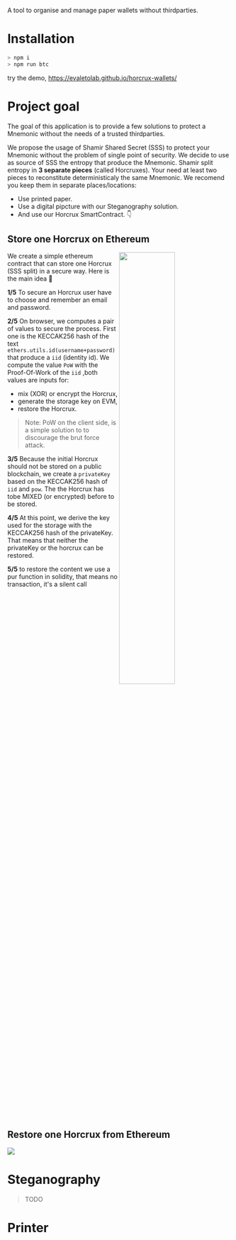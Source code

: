 A tool to organise and manage paper wallets without thirdparties.
# Installation

``` bash
> npm i
> npm run btc
```
try the demo, https://evaletolab.github.io/horcrux-wallets/

# Project goal

The goal of this application is to provide a few solutions to protect a Mnemonic without the needs of a trusted thirdparties.

We propose the usage of Shamir Shared Secret (SSS) to protect your Mnemonic without the problem of single point of security. We decide to use as source of SSS the entropy that produce the Mnemonic. Shamir split entropy in **3 separate pieces** (called Horcruxes). Your need at least two pieces to reconstitute deterministicaly the same Mnemonic. We recomend you keep them in separate places/locations:

* Use printed paper.
* Use a digital pipcture with our Steganography solution.
* And use our Horcrux SmartContract. 👇


## Store one Horcrux on Ethereum

<a href="https://mermaid.ink/img/pako:eNqdV1lv4zYQ_iuCFgskhePqPvywQHNhFw2aojHaBdb7QEkjmzUleSkqsRvkv5fUEUvUYbc0IIsz35wcDqlXNcwiUBdqzhCDW4zWFCVXz8YqVfj49tN35erqk1LkQFOUwM87lOcvGY2ULn-T0ZAW-4pYT0rG18c_KmJfg2B_-XK7UJ4-_3JxWaH4vKT__vjXQrE1TUty5ZOyy174Uy-nXdyO4mfu9q9wqOhcbpB-nJdsYfFIuqyDkakC-bmKZR5S4OSL-Xx-qSyUnGUUrUHZcn2DBt7D5i8lIcF7aJJWvY9rL3DKDNtRnhEpYJVWQuXyDAq8KtKoBMqk15qELeEzfOMefz_yy2nJpfCjwBRasg2l4v4NIWsFnhQ5UwJQINmxw4jQkMEjrYSI8qmY1fOt-huKUsDv2Gb5VZ2pCdAE4YgX7asQWKlsAwms1AV_jSBGBWErddZi_YkoRgGBXGBea4tqgMLtmmZFGlWiLxvMoBYUfL6mCaKHm4xktEJ8uLu5u7m_b2FyCLM0klAxH1FbEwPKcBe0ycmFp81EVX-cKb4zN1zL1nxPM_2Pl30nrvmOASrJGxZX4Ah5b1T-3cFBDc67AnNuG76l665juR0Fje-D8t5pB-oAlrBn7Rzppm5q2pCjMpJve83QBzySgHQdXPhz0TTKofOsjs7aDhKcQtueWY6Ova5DXS6vxPR6u54ukCOgVxtBmVe9Zvumq91e99hGzUZ8dKwjSrOXDaBoMoI4S9k9SjA5VIjVikdFISjCDTCFN1U-nynPQCOUopkidguRxJ_wP_UO053dvp0-FAC5lrbSB_DErwVL-SkzkaaSXYY6loiQ8J4DdCKTDaKtppewuj884HQ7veiYERhfdYjW8HBe5CjkTa_tVLl1bX_uGI7ueIZhmTOFT13XsU3H1A1P7Cd37mu672iuZ5md_VSpG89kyZe2RkC4lzLmoVv3a8oPy1bd4nWKyHgCKv5ycmtUpZHtubeTTfQdN9jk_nemSrUnMkGybHcCkmYMep71C6uEdQPlBWqjSMKcXhpxk8BZ2rfpOM4wUjJriV-nB_0oIA3htyIJOhrlE483q74-3lfRha4Z4qziD8O2Z4o2t_xOURL2NCR7woBxTJTVOQwYyrf9-G3TioNQhnWD95CvRZGEETl_wOsNm3CtwZ0BuUV0O7GEDeyxYDmO4AzkDcHhVlxQuueeqTumvOCwPC81LXA3QUEcunHcQq4pbp8eRORJagZRlg6omkTKHkq4kGLWjyKOPT5kWLcaobO4WYQOUiPrIsomMLEEwA9QKqXItg0-ZJDc63qokPBPG4Eau-LEmJDlYQfaWCNsAPrYEdcAjGN_NDXr9C2ykTOPcrpxlBu9_DVyVkvOdc63Zx_lrv6DOad1wzzfmNty0vNGrQkx_qHxxj8kil3EPzDuIsyPQ3URI5LDTEUFy54OaaguGC2gAdVfxjXq7V_u7G5j)](https://mermaid-js.github.io/mermaid-live-editor/edit/#pako:eNqdV1lv4zYQ_iuCFgskhePqPvywQHNhFw2aojHaBdb7QEkjmzUleSkqsRvkv5fUEUvUYbc0IIsz35wcDqlXNcwiUBdqzhCDW4zWFCVXz8YqVfj49tN35erqk1LkQFOUwM87lOcvGY2ULn-T0ZAW-4pYT0rG18c_KmJfg2B_-XK7UJ4-_3JxWaH4vKT__vjXQrE1TUty5ZOyy174Uy-nXdyO4mfu9q9wqOhcbpB-nJdsYfFIuqyDkakC-bmKZR5S4OSL-Xx-qSyUnGUUrUHZcn2DBt7D5i8lIcF7aJJWvY9rL3DKDNtRnhEpYJVWQuXyDAq8KtKoBMqk15qELeEzfOMefz_yy2nJpfCjwBRasg2l4v4NIWsFnhQ5UwJQINmxw4jQkMEjrYSI8qmY1fOt-huKUsDv2Gb5VZ2pCdAE4YgX7asQWKlsAwms1AV_jSBGBWErddZi_YkoRgGBXGBea4tqgMLtmmZFGlWiLxvMoBYUfL6mCaKHm4xktEJ8uLu5u7m_b2FyCLM0klAxH1FbEwPKcBe0ycmFp81EVX-cKb4zN1zL1nxPM_2Pl30nrvmOASrJGxZX4Ah5b1T-3cFBDc67AnNuG76l665juR0Fje-D8t5pB-oAlrBn7Rzppm5q2pCjMpJve83QBzySgHQdXPhz0TTKofOsjs7aDhKcQtueWY6Ova5DXS6vxPR6u54ukCOgVxtBmVe9Zvumq91e99hGzUZ8dKwjSrOXDaBoMoI4S9k9SjA5VIjVikdFISjCDTCFN1U-nynPQCOUopkidguRxJ_wP_UO053dvp0-FAC5lrbSB_DErwVL-SkzkaaSXYY6loiQ8J4DdCKTDaKtppewuj884HQ7veiYERhfdYjW8HBe5CjkTa_tVLl1bX_uGI7ueIZhmTOFT13XsU3H1A1P7Cd37mu672iuZ5md_VSpG89kyZe2RkC4lzLmoVv3a8oPy1bd4nWKyHgCKv5ycmtUpZHtubeTTfQdN9jk_nemSrUnMkGybHcCkmYMep71C6uEdQPlBWqjSMKcXhpxk8BZ2rfpOM4wUjJriV-nB_0oIA3htyIJOhrlE483q74-3lfRha4Z4qziD8O2Z4o2t_xOURL2NCR7woBxTJTVOQwYyrf9-G3TioNQhnWD95CvRZGEETl_wOsNm3CtwZ0BuUV0O7GEDeyxYDmO4AzkDcHhVlxQuueeqTumvOCwPC81LXA3QUEcunHcQq4pbp8eRORJagZRlg6omkTKHkq4kGLWjyKOPT5kWLcaobO4WYQOUiPrIsomMLEEwA9QKqXItg0-ZJDc63qokPBPG4Eau-LEmJDlYQfaWCNsAPrYEdcAjGN_NDXr9C2ykTOPcrpxlBu9_DVyVkvOdc63Zx_lrv6DOad1wzzfmNty0vNGrQkx_qHxxj8kil3EPzDuIsyPQ3URI5LDTEUFy54OaaguGC2gAdVfxjXq7V_u7G5j"><img align="right" width="50%" src="https://mermaid.ink/img/pako:eNqdV1lv4zYQ_iuCFgskhePqPvywQHNhFw2aojHaBdb7QEkjmzUleSkqsRvkv5fUEUvUYbc0IIsz35wcDqlXNcwiUBdqzhCDW4zWFCVXz8YqVfj49tN35erqk1LkQFOUwM87lOcvGY2ULn-T0ZAW-4pYT0rG18c_KmJfg2B_-XK7UJ4-_3JxWaH4vKT__vjXQrE1TUty5ZOyy174Uy-nXdyO4mfu9q9wqOhcbpB-nJdsYfFIuqyDkakC-bmKZR5S4OSL-Xx-qSyUnGUUrUHZcn2DBt7D5i8lIcF7aJJWvY9rL3DKDNtRnhEpYJVWQuXyDAq8KtKoBMqk15qELeEzfOMefz_yy2nJpfCjwBRasg2l4v4NIWsFnhQ5UwJQINmxw4jQkMEjrYSI8qmY1fOt-huKUsDv2Gb5VZ2pCdAE4YgX7asQWKlsAwms1AV_jSBGBWErddZi_YkoRgGBXGBea4tqgMLtmmZFGlWiLxvMoBYUfL6mCaKHm4xktEJ8uLu5u7m_b2FyCLM0klAxH1FbEwPKcBe0ycmFp81EVX-cKb4zN1zL1nxPM_2Pl30nrvmOASrJGxZX4Ah5b1T-3cFBDc67AnNuG76l665juR0Fje-D8t5pB-oAlrBn7Rzppm5q2pCjMpJve83QBzySgHQdXPhz0TTKofOsjs7aDhKcQtueWY6Ova5DXS6vxPR6u54ukCOgVxtBmVe9Zvumq91e99hGzUZ8dKwjSrOXDaBoMoI4S9k9SjA5VIjVikdFISjCDTCFN1U-nynPQCOUopkidguRxJ_wP_UO053dvp0-FAC5lrbSB_DErwVL-SkzkaaSXYY6loiQ8J4DdCKTDaKtppewuj884HQ7veiYERhfdYjW8HBe5CjkTa_tVLl1bX_uGI7ueIZhmTOFT13XsU3H1A1P7Cd37mu672iuZ5md_VSpG89kyZe2RkC4lzLmoVv3a8oPy1bd4nWKyHgCKv5ycmtUpZHtubeTTfQdN9jk_nemSrUnMkGybHcCkmYMep71C6uEdQPlBWqjSMKcXhpxk8BZ2rfpOM4wUjJriV-nB_0oIA3htyIJOhrlE483q74-3lfRha4Z4qziD8O2Z4o2t_xOURL2NCR7woBxTJTVOQwYyrf9-G3TioNQhnWD95CvRZGEETl_wOsNm3CtwZ0BuUV0O7GEDeyxYDmO4AzkDcHhVlxQuueeqTumvOCwPC81LXA3QUEcunHcQq4pbp8eRORJagZRlg6omkTKHkq4kGLWjyKOPT5kWLcaobO4WYQOUiPrIsomMLEEwA9QKqXItg0-ZJDc63qokPBPG4Eau-LEmJDlYQfaWCNsAPrYEdcAjGN_NDXr9C2ykTOPcrpxlBu9_DVyVkvOdc63Zx_lrv6DOad1wzzfmNty0vNGrQkx_qHxxj8kil3EPzDuIsyPQ3URI5LDTEUFy54OaaguGC2gAdVfxjXq7V_u7G5j" /></a>

We create a simple ethereum contract that can store one Horcrux (SSS split)  in a secure way. Here is the main idea 🧵

**1/5** To secure an Horcrux user have to choose and remember an email and password. 


**2/5** On browser, we computes a pair of values to secure the process. First one is the KECCAK256 hash of the text `ethers.utils.id(username+password)` that produce a `iid` (identity id). We compute the value `PoW` with the Proof-Of-Work of the `iid` ,both values are inputs for:

* mix (XOR) or encrypt the Horcrux,
* generate the storage key on EVM,
* restore the Horcrux.

> Note: PoW on the client side, is a simple solution to to discourage the brut force attack.

**3/5** Because the initial Horcrux should not be stored on a public blockchain, we create a `privateKey` based on the KECCAK256 hash of `iid` and `pow`. The the Horcrux has tobe MIXED (or encrypted) before to be stored. 


**4/5** At this point, we derive the key used for the storage with the KECCAK256 hash of the privateKey. That means that neither the privateKey or the horcrux can be restored.

**5/5** to restore the content we use a pur function in solidity, that means no transaction, it's a silent call

  
<br clear="right" />  
  

## Restore one Horcrux from Ethereum

[![](https://mermaid.ink/img/pako:eNqdl-tv2zYQwP8VQUUBp1A8vR_-UGB5oUWDZliCbUDdD5RE2YQp0aOkxF6Q_31HPWKJsmRvNGCIvN8dj8fjUXpVIxZjdaHmBSrwDUErjtLLZ3OZKdB-fPqpXF5-Vsoc8wyl-JctyvMXxmOllg_HBf31681Cefzy6-yipqBfjf_28OdCcXRdT3Pls7JlL_BvVN0-94XxiJe7OccxxulsPp83hsDAOFAj1TKOAcqrIrVaQbRPV98ru-BzZzBjWYTb8Q4tes3oLF-ji56kGqnEecE4WuEfMPBTWSgco1h5RrTEjam31uVjzgoDKdnhuEaqx2rwr4ffD75vOXmG5X7D-1ZWj2cMYkBxUigs6UKLbofk0GNxGYHlcF_5DhugQYwvGvNiLmF3XTso_FU1NcU8RSSGlHkV2FIt1jjFS3UBjzFOUEmLpap1RH8gTlBIcS6Y19r0Ug1RtFlxVmZxrfqyJgVuFIUcPE0R318zynhNfLi9vr2-u-swOY5YFktUAi3uWiowL0gfWud05uuayL6PmhK4c9OzHT3wdSv4eDF04goyG3NJ37TBgCv0_VH9dwePWnDfDVhzxwxsw_Bc2-sZaH0_qu-fdqBZwBPeFd0YGZZh6foxR2USjqduGkc8kkC-CmfBXBzuqhkQ1dFe10FKMtydz6pab76-Q30pZGJ2tVlNJ8gBGORGWMXVaMSB5ek3VwOx2YgRtN7siHP2soaDPbmChGXFHUoJ3dfEcgmr4jgsozUuFCh-0NeUZ8xjlCFNEaeFSuqP5J_mhBnudtcNHwoxvZKO0gfsi18Hy6DGT4SpEldLHQtERMscdn4iki3RNTMIWFMf7km2md50UlA8vus4XuH781aOIijDXaeqo-sEc9d0Ddc3TdvSFOh6nutYrmWYvjhP3jzQjcDVPd-2euepNjceyUouHY2Qgpcyc9_P-xXH-27eklWG6HgAavnT5NGoU4PtwNvJIvrOHS1y_ztSldkTkaCMbU8g4iobeDZMrArrLxQS1EGxxJzeGnE_EpYN53Rd9zgpTWuLX68G_V1ieJP4XqZhz6J840GxGtqDuopmhm6Kuwr-TMfRFH1uB72kpMXjMd0TE5iHQNm9y6BA-Wa4fseykzCSsf7ifRTocSwxIub3ZLUuJlxruTOQG8Q3E1vYYg9lkZMYn0FeUxJtxAtK_96zDNeSNxw_nReaDtwPUJhEXpJ0yBUn3duDijhJxSBm2RFTk6TsocRFnBTDVSSJD03G-tmIe5vLYrSXClmfqIrAxBZguEC5FCLHMaHJkFzrBlRE4RNEUGOvOAmh9Gm_xfpYIWwBY-yKawHzUB8t3T79FtnqWQc9wzzojb78tXp2R89zz5_POehd_ofp3M4b5vmTeR0nfX90NqEGXz5v8CFRbmP4FLmNCVyH6iJBNMeaisqCPe6zSF0UvMQt1HyXNtTbv2rYQtI)](https://mermaid-js.github.io/mermaid-live-editor/edit/#pako:eNqdl-tv2zYQwP8VQUUBp1A8vR_-UGB5oUWDZliCbUDdD5RE2YQp0aOkxF6Q_31HPWKJsmRvNGCIvN8dj8fjUXpVIxZjdaHmBSrwDUErjtLLZ3OZKdB-fPqpXF5-Vsoc8wyl-JctyvMXxmOllg_HBf31681Cefzy6-yipqBfjf_28OdCcXRdT3Pls7JlL_BvVN0-94XxiJe7OccxxulsPp83hsDAOFAj1TKOAcqrIrVaQbRPV98ru-BzZzBjWYTb8Q4tes3oLF-ji56kGqnEecE4WuEfMPBTWSgco1h5RrTEjam31uVjzgoDKdnhuEaqx2rwr4ffD75vOXmG5X7D-1ZWj2cMYkBxUigs6UKLbofk0GNxGYHlcF_5DhugQYwvGvNiLmF3XTso_FU1NcU8RSSGlHkV2FIt1jjFS3UBjzFOUEmLpap1RH8gTlBIcS6Y19r0Ug1RtFlxVmZxrfqyJgVuFIUcPE0R318zynhNfLi9vr2-u-swOY5YFktUAi3uWiowL0gfWud05uuayL6PmhK4c9OzHT3wdSv4eDF04goyG3NJ37TBgCv0_VH9dwePWnDfDVhzxwxsw_Bc2-sZaH0_qu-fdqBZwBPeFd0YGZZh6foxR2USjqduGkc8kkC-CmfBXBzuqhkQ1dFe10FKMtydz6pab76-Q30pZGJ2tVlNJ8gBGORGWMXVaMSB5ek3VwOx2YgRtN7siHP2soaDPbmChGXFHUoJ3dfEcgmr4jgsozUuFCh-0NeUZ8xjlCFNEaeFSuqP5J_mhBnudtcNHwoxvZKO0gfsi18Hy6DGT4SpEldLHQtERMscdn4iki3RNTMIWFMf7km2md50UlA8vus4XuH781aOIijDXaeqo-sEc9d0Ddc3TdvSFOh6nutYrmWYvjhP3jzQjcDVPd-2euepNjceyUouHY2Qgpcyc9_P-xXH-27eklWG6HgAavnT5NGoU4PtwNvJIvrOHS1y_ztSldkTkaCMbU8g4iobeDZMrArrLxQS1EGxxJzeGnE_EpYN53Rd9zgpTWuLX68G_V1ieJP4XqZhz6J840GxGtqDuopmhm6Kuwr-TMfRFH1uB72kpMXjMd0TE5iHQNm9y6BA-Wa4fseykzCSsf7ifRTocSwxIub3ZLUuJlxruTOQG8Q3E1vYYg9lkZMYn0FeUxJtxAtK_96zDNeSNxw_nReaDtwPUJhEXpJ0yBUn3duDijhJxSBm2RFTk6TsocRFnBTDVSSJD03G-tmIe5vLYrSXClmfqIrAxBZguEC5FCLHMaHJkFzrBlRE4RNEUGOvOAmh9Gm_xfpYIWwBY-yKawHzUB8t3T79FtnqWQc9wzzojb78tXp2R89zz5_POehd_ofp3M4b5vmTeR0nfX90NqEGXz5v8CFRbmP4FLmNCVyH6iJBNMeaisqCPe6zSF0UvMQt1HyXNtTbv2rYQtI)

# Steganography

> TODO

# Printer
